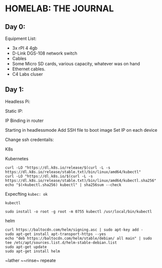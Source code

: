# HOMELAB: THE JOURNAL

## Day 0:

Equipment List:
* 3x rPI 4 4gb
* D-Link DGS-108 network switch
* Cables
* Some Micro SD cards, various capacity, whatever was on hand
* Ethernet cables.
* C4 Labs cluser



## Day 1:

Headless Pi:

Static IP:

IP Binding in router

Starting in headlessmode
Add SSH file to boot image
Set IP on each device

Change ssh credentails:

K8s

Kubernetes
```shell
curl -LO "https://dl.k8s.io/release/$(curl -L -s https://dl.k8s.io/release/stable.txt)/bin/linux/amd64/kubectl"
curl -LO "https://dl.k8s.io/$(curl -L -s https://dl.k8s.io/release/stable.txt)/bin/linux/amd64/kubectl.sha256"
echo "$(<kubectl.sha256) kubectl" | sha256sum --check
```
Expecfting `kubec: ok`

`kubectl`
```shell
sudo install -o root -g root -m 0755 kubectl /usr/local/bin/kubectl
```

helm
```shell
curl https://baltocdn.com/helm/signing.asc | sudo apt-key add -
sudo apt-get install apt-transport-https --yes
echo "deb https://baltocdn.com/helm/stable/debian/ all main" | sudo tee /etc/apt/sources.list.d/helm-stable-debian.list
sudo apt-get update
sudo apt-get install helm
```

~lather ~~rinse~ repeate 

